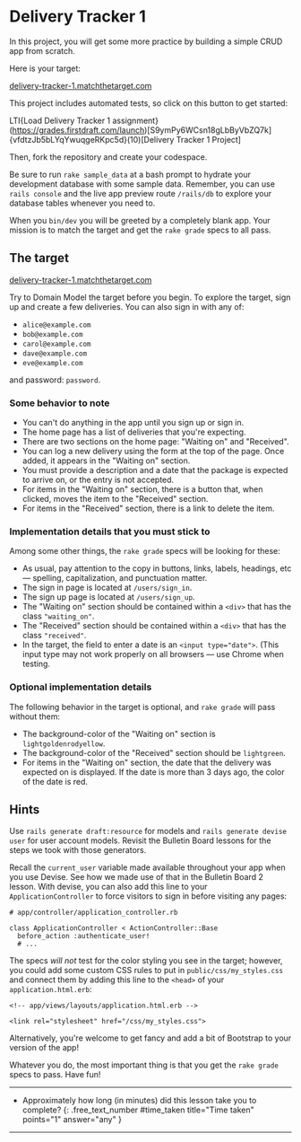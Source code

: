 # Delivery Tracker 1

In this project, you will get some more practice by building a simple CRUD app from scratch.

Here is your target: 

[delivery-tracker-1.matchthetarget.com](https://delivery-tracker-1.matchthetarget.com/)

This project includes automated tests, so click on this button to get started:

LTI{Load Delivery Tracker 1 assignment}(https://grades.firstdraft.com/launch)[S9ymPy6WCsn18gLbByVbZQ7k]{vfdtzJb5bLYqYwuqgeRKpc5d}(10)[Delivery Tracker 1 Project]

Then, fork the repository and create your codespace.

Be sure to run `rake sample_data` at a bash prompt to hydrate your development database with some sample data. Remember, you can use `rails console` and the live app preview route `/rails/db` to explore your database tables whenever you need to. 

When you `bin/dev` you will be greeted by a completely blank app. Your mission is to match the target and get the `rake grade` specs to all pass.

## The target

[delivery-tracker-1.matchthetarget.com](https://delivery-tracker-1.matchthetarget.com/)

Try to Domain Model the target before you begin. To explore the target, sign up and create a few deliveries. You can also sign in with any of:

- `alice@example.com`
- `bob@example.com`
- `carol@example.com`
- `dave@example.com`
- `eve@example.com`

and password: `password`.

### Some behavior to note

- You can't do anything in the app until you sign up or sign in.
- The home page has a list of deliveries that you're expecting.
- There are two sections on the home page: "Waiting on" and "Received".
- You can log a new delivery using the form at the top of the page. Once added, it appears in the "Waiting on" section.
- You must provide a description and a date that the package is expected to arrive on, or the entry is not accepted.
- For items in the "Waiting on" section, there is a button that, when clicked, moves the item to the "Received" section.
- For items in the "Received" section, there is a link to delete the item.

### Implementation details that you must stick to

Among some other things, the `rake grade` specs will be looking for these:

- As usual, pay attention to the copy in buttons, links, labels, headings, etc — spelling, capitalization, and punctuation matter.
- The sign in page is located at `/users/sign_in`.
- The sign up page is located at `/users/sign_up`.
- The "Waiting on" section should be contained within a `<div>` that has the class `"waiting_on"`.
- The "Received" section should be contained within a `<div>` that has the class `"received"`.
- In the target, the field to enter a date is an `<input type="date">`. (This input type may not work properly on all browsers — use Chrome when testing.

### Optional implementation details

The following behavior in the target is optional, and `rake grade` will pass without them:

- The background-color of the "Waiting on" section is `lightgoldenrodyellow`.
- The background-color of the "Received" section should be `lightgreen`.
- For items in the "Waiting on" section, the date that the delivery was expected on is displayed. If the date is more than 3 days ago, the color of the date is red.

## Hints

Use `rails generate draft:resource` for models and `rails generate devise user` for user account models. Revisit the Bulletin Board lessons for the steps we took with those generators.

Recall the `current_user` variable made available throughout your app when you use Devise. See how we made use of that in the Bulletin Board 2 lesson. With devise, you can also add this line to your `ApplicationController` to force visitors to sign in before visiting any pages:

```ruby{4}
# app/controller/application_controller.rb

class ApplicationController < ActionController::Base
  before_action :authenticate_user!
  # ...
```

The specs _will not_ test for the color styling you see in the target; however, you could add some custom CSS rules to put in `public/css/my_styles.css` and connect them by adding this line to the `<head>` of your `application.html.erb`:

```erb
<!-- app/views/layouts/application.html.erb -->

<link rel="stylesheet" href="/css/my_styles.css">
```

Alternatively, you're welcome to get fancy and add a bit of Bootstrap to your version of the app! 

Whatever you do, the most important thing is that you get the `rake grade` specs to pass. Have fun!

---

- Approximately how long (in minutes) did this lesson take you to complete?
{: .free_text_number #time_taken title="Time taken" points="1" answer="any" }
	
---
